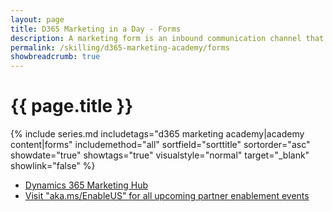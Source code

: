 ```yaml
---
layout: page
title: D365 Marketing in a Day - Forms
description: A marketing form is an inbound communication channel that allows your customers to register for newsletters, ask for quotations, etc. The form is defined by a set of input fields arranged into a form layout. Each marketing form is made from a collection of fields, buttons, graphical elements, and a few configuration settings. Each field included in your form is linked to an attribute of an entity in Dynamics 365 Marketing.
permalink: /skilling/d365-marketing-academy/forms
showbreadcrumb: true
---
```


# {{ page.title }}


{% include series.md 
    includetags="d365 marketing academy|academy content|forms" 
    includemethod="all" sortfield="sorttitle" sortorder="asc" 
    showdate="true" showtags="true" 
    visualstyle="normal" target="_blank" showlink="false"
%}

* <a href="https://learn.microsoft.com/en-us/dynamics365/marketing/help-hub" target="_blank">Dynamics 365 Marketing Hub
* <a href="https://www.microsoft.com/partner-training/en-us" target="_blank">Visit "aka.ms/EnableUS" for all upcoming partner enablement events

